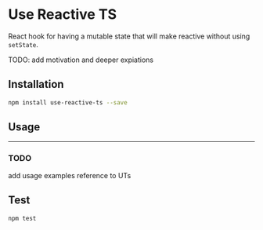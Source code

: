 # Use Reactive TS

React hook for having a mutable state that will make reactive without using `setState`.

TODO: add motivation and deeper expiations

## Installation

```sh
npm install use-reactive-ts --save
```

## Usage

---

### TODO

add usage examples
reference to UTs

## Test

```sh
npm test
```

